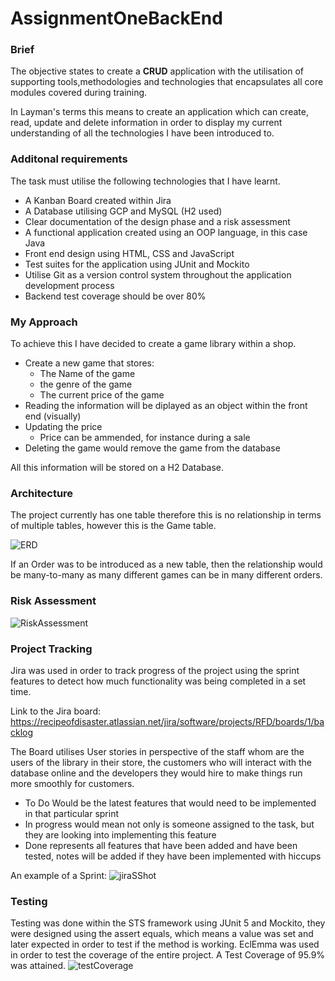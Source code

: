 # AssignmentOneBackEnd
### Brief
The objective states to create a **CRUD** application with the utilisation of supporting tools,methodologies and technologies that encapsulates all core modules covered during training.

In Layman's terms this means to create an application which can create, read, update and delete information in order to display my current understanding of all the technologies 
I have been introduced to.

### Additonal requirements
The task must utilise the following technologies that I have learnt.

* A Kanban Board created within Jira
* A Database utilising GCP and MySQL (H2 used)
* Clear documentation of the design phase and a risk assessment
* A functional application created using an OOP language, in this case Java
* Front end design using HTML, CSS and JavaScript
* Test suites for the application using JUnit and Mockito
* Utilise Git as a version control system throughout the application development process
* Backend test coverage should be over 80%

### My Approach
To achieve this I have decided to create a game library within a shop.

* Create a new game that stores: 
  * The Name of the game
  * the genre of the game
  * The current price of the game
* Reading the information will be diplayed as an object within the front end (visually)
* Updating the price
  * Price can be ammended, for instance during a sale
* Deleting the game would remove the game from the database

All this information will be stored on a H2 Database.

### Architecture
The project currently has one table therefore this is no relationship in terms of multiple tables, however this is the Game table.

![ERD](https://user-images.githubusercontent.com/71396007/96352841-8704c700-10be-11eb-95a9-34becdc26fe3.png)

If an Order was to be introduced as a new table, then the relationship would be many-to-many as many different games can be in many different orders.

### Risk Assessment
![RiskAssessment](https://user-images.githubusercontent.com/71396007/96352828-72283380-10be-11eb-9be6-a7a267096d85.png)

### Project Tracking
Jira was used in order to track progress of the project using the sprint features to detect how much functionality was being completed in a set time.

Link to the Jira board:
https://recipeofdisaster.atlassian.net/jira/software/projects/RFD/boards/1/backlog

The Board utilises User stories in perspective of the staff whom are the users of the library in their store, the customers who will interact with the database online and the developers they would hire to make things run more smoothly for customers.

* To Do Would be the latest features that would need to be implemented in that particular sprint
* In progress would mean not only is someone assigned to the task, but they are looking into implementing this feature
* Done represents all features that have been added and have been tested, notes will be added if they have been implemented with hiccups

An example of a Sprint:
![jiraSShot](https://user-images.githubusercontent.com/71396007/96352848-9be15a80-10be-11eb-8dd1-ad50a3678c8f.png)

### Testing
Testing was done within the STS framework using JUnit 5 and Mockito, they were designed using the assert equals, which means a value was set and later expected in order to test
if the method is working. EclEmma was used in order to test the coverage of the entire project.
A Test Coverage of 95.9% was attained.
![testCoverage](https://user-images.githubusercontent.com/71396007/96352941-92a4bd80-10bf-11eb-96dc-9dff192f1ba6.png)


